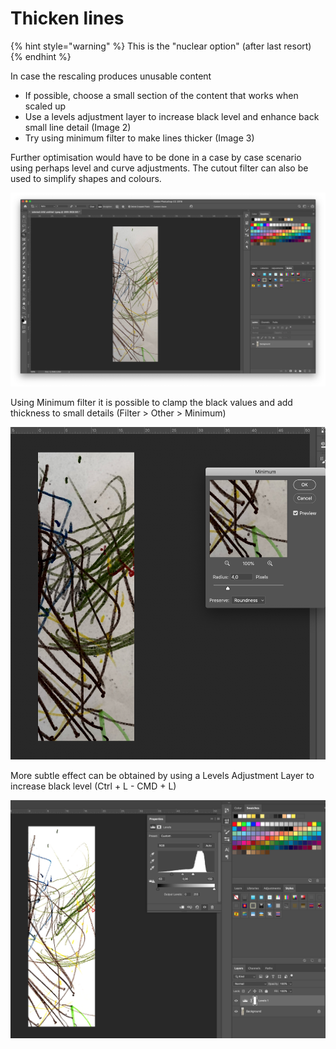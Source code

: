 # Thicken lines

{% hint style="warning" %}
This is the "nuclear option" \(after last resort\)
{% endhint %}

In case the rescaling produces unusable content

* If possible, choose a small section of the content that works when scaled up
* Use a levels adjustment layer to increase black level and enhance back small line detail \(Image 2\)
* Try using minimum filter to make lines thicker \(Image 3\)

Further optimisation would have to be done in a case by case scenario using perhaps level and curve adjustments. The cutout filter can also be used to simplify shapes and colours.

![Image imported in photoshop and cropped to correct aspect](../../../.gitbook/assets/1-image-imported-and-cropped.png)

Using Minimum filter it is possible to clamp the black values and add thickness to small details \(Filter &gt; Other &gt; Minimum\)

![   ](../../../.gitbook/assets/3-using-minimum-filter-.png)

More subtle effect can be obtained by using a Levels Adjustment Layer to increase black level \(Ctrl + L - CMD + L\)

![using levels adjustment layer](../../../.gitbook/assets/4-using-levels-adjustment-layer.png)



